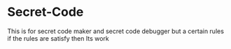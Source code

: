 # Secret-Code
 This is for secret code maker and secret code debugger but a certain rules if the rules are satisfy then Its work
